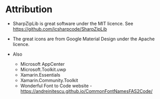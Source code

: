 # Attribution

- SharpZipLib is great software under the MIT licence.  See https://github.com/icsharpcode/SharpZipLib

- The great icons are from Google Material Design under the Apache licence.

- Also
    - Microsoft AppCenter
    - Microsoft.Toolkit.uwp
    - Xamarin.Essentials
    - Xamarin.Community.Toolkit
    - Wonderful Font to Code website - https://andreinitescu.github.io/CommonFontNamesFAS2Code/
    

